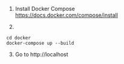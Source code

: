 
1. Install Docker Compose <br/>
https://docs.docker.com/compose/install

2. 
```shell
cd docker
docker-compose up --build
```

3. Go to http://localhost
